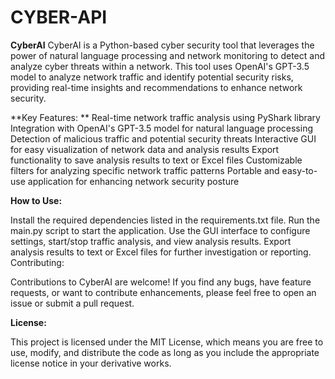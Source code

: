 # CYBER-API
**CyberAI**
CyberAI is a Python-based cyber security tool that leverages the power of natural language processing and network monitoring to detect and analyze cyber threats within a network. This tool uses OpenAI's GPT-3.5 model to analyze network traffic and identify potential security risks, providing real-time insights and recommendations to enhance network security.

**Key Features:
**
Real-time network traffic analysis using PyShark library
Integration with OpenAI's GPT-3.5 model for natural language processing
Detection of malicious traffic and potential security threats
Interactive GUI for easy visualization of network data and analysis results
Export functionality to save analysis results to text or Excel files
Customizable filters for analyzing specific network traffic patterns
Portable and easy-to-use application for enhancing network security posture

**How to Use:**

Install the required dependencies listed in the requirements.txt file.
Run the main.py script to start the application.
Use the GUI interface to configure settings, start/stop traffic analysis, and view analysis results.
Export analysis results to text or Excel files for further investigation or reporting.
Contributing:

Contributions to CyberAI are welcome! If you find any bugs, have feature requests, or want to contribute enhancements, please feel free to open an issue or submit a pull request.

**License:**

This project is licensed under the MIT License, which means you are free to use, modify, and distribute the code as long as you include the appropriate license notice in your derivative works.
